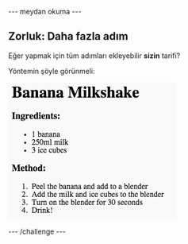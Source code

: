 \--- meydan okuma \---

## Zorluk: Daha fazla adım

Eğer yapmak için tüm adımları ekleyebilir **sizin** tarifi?

Yöntemin şöyle görünmeli:

![ekran görüntüsü](images/recipe-more-method.png)

\--- /challenge \---
